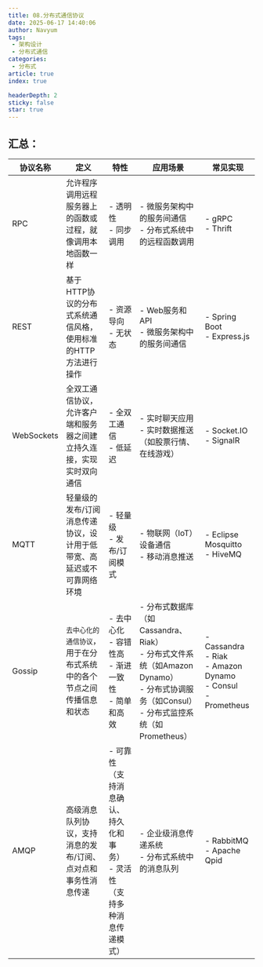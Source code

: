 ```yaml
---
title: 08.分布式通信协议
date: 2025-06-17 14:40:06
author: Navyum
tags: 
 - 架构设计
 - 分布式通信
categories: 
 - 分布式
article: true
index: true

headerDepth: 2
sticky: false
star: true
---
```



## 汇总：
| 协议名称 | 定义 | 特性 | 应用场景 | 常见实现 |
| -- | -- | -- | -- | -- |
| RPC | 允许程序调用远程服务器上的函数或过程，就像调用本地函数一样 | - 透明性<br>- 同步调用 | - 微服务架构中的服务间通信<br>- 分布式系统中的远程函数调用 | - gRPC<br>- Thrift |
| REST | 基于HTTP协议的分布式系统通信风格，使用标准的HTTP方法进行操作 | - 资源导向<br>- 无状态 | - Web服务和API<br>- 微服务架构中的服务间通信 | - Spring Boot<br>- Express.js |
| WebSockets | 全双工通信协议，允许客户端和服务器之间建立持久连接，实现实时双向通信 | - 全双工通信<br>- 低延迟 | - 实时聊天应用<br>- 实时数据推送（如股票行情、在线游戏） | - Socket.IO<br>- SignalR |
| MQTT | 轻量级的发布/订阅消息传递协议，设计用于低带宽、高延迟或不可靠网络环境 | - 轻量级<br>- 发布/订阅模式 | - 物联网（IoT）设备通信<br>- 移动消息推送 | - Eclipse Mosquitto<br>- HiveMQ |
| Gossip | `去中心化的通信协议`，用于在分布式系统中的各个节点之间传播信息和状态 | - 去中心化<br>- 容错性高<br>- 渐进一致性<br>- 简单和高效 | - 分布式数据库（如Cassandra、Riak）<br>- 分布式文件系统（如Amazon Dynamo）<br>- 分布式协调服务（如Consul）<br>- 分布式监控系统（如Prometheus） | - Cassandra<br>- Riak<br>- Amazon Dynamo<br>- Consul<br>- Prometheus |
| AMQP | 高级消息队列协议，支持消息的发布/订阅、点对点和事务性消息传递 | - 可靠性（支持消息确认、持久化和事务）<br>- 灵活性（支持多种消息传递模式） | - 企业级消息传递系统<br>- 分布式系统中的消息队列 | - RabbitMQ<br>- Apache Qpid |